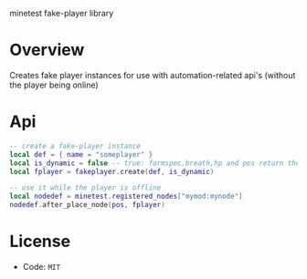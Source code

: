 minetest fake-player library


# Overview

Creates fake player instances for use with automation-related api's (without the player being online)

# Api

```lua
-- create a fake-player instance
local def = { name = "someplayer" }
local is_dynamic = false -- true: formspec,breath,hp and pos return the previous value
local fplayer = fakeplayer.create(def, is_dynamic)

-- use it while the player is offline
local nodedef = minetest.registered_nodes["mymod:mynode"]
nodedef.after_place_node(pos, fplayer)
```

# License

* Code: `MIT`